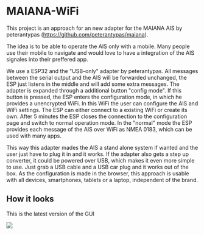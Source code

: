 # MAIANA-WiFi
This project is an approach for an new adapter for the MAIANA AIS by peterantypas (https://github.com/peterantypas/maiana).

The idea is to be able to operate the AIS only with a mobile. Many people use their mobile to navigate and would love to have a integration of the AIS signales into their preffered app.

We use a ESP32 and the "USB-only" adapter by peterantypas. All messages between the serial output and the AIS will be forwarded unchanged, the ESP just listens in the middle and will add some extra messages. The adapter is expanded through a additional button "config mode". If this button is pressed, the ESP enters the configuration mode, in which he provides a unencrypted WiFi. In this WiFi the user can configure the AIS and WiFi settings. The ESP can either connect to a existing WiFi or create its own. After 5 minutes the ESP closes the connection to the configuration page and switch to normal operation mode. In the "normal" mode the ESP provides each message of the AIS over WiFi as NMEA 0183, which can be used with many apps. 

This way this adapter mades the AIS a stand alone system if wanted and the user just have to plug it in and it works. If the adapter also gets a step up converter, it could be powered over USB, which makes it even more simple to use. Just grab a USB cable and a USB car plug and it works out of the box. As the configuration is made in the browser, this approach is usable with all devices, smartphones, tablets or a laptop, independent of the brand. 

## How it looks
This is the latest version of the GUI

![](../main/docu/img/ScreenshotMAIANA.png)
